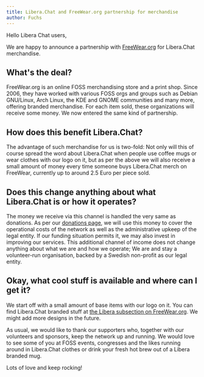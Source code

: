 ```yaml
---
title: Libera.Chat and FreeWear.org partnership for merchandise
author: Fuchs
---
```


Hello Libera Chat users,

We are happy to announce a partnership with
[FreeWear.org](https://www.freewear.org) for Libera.Chat merchandise.

## What's the deal?

FreeWear.org is an online FOSS merchandising store and a print shop.
Since 2006, they have worked with various FOSS orgs and groups
such as Debian GNU/Linux, Arch Linux, the KDE and GNOME communities
and many more, offering branded merchandise. For each item sold,
these organizations will receive some money.
We now entered the same kind of partnership.

## How does this benefit Libera.Chat?

The advantage of such merchandise for us is two-fold: Not only will
this of course spread the word about Libera.Chat when people use
coffee mugs or wear clothes with our logo on it, but as per the
above we will also receive a small amount of money every time
someone buys Libera.Chat merch on FreeWear, currently up to
around 2.5 Euro per piece sold.

## Does this change anything about what Libera.Chat is or how it operates?

The money we receive via this channel is handled the very same
as donations. As per our [donations page](/contributing/donate/),
we will use this money to cover the operational costs of the network
as well as the administrative upkeep of the legal entity.
If our funding situation permits it, we may also invest in improving
our services. This additional channel of income does not change anything
about what we are and how we operate; We are and stay a volunteer-run
organisation, backed by a Swedish non-profit as our legal entity.

## Okay, what cool stuff is available and where can I get it?

We start off with a small amount of base items with our logo on it.
You can find Libera.Chat branded stuff at
[the Libera subsection on FreeWear.org](https://www.freewear.org/Libera.Chat).
We might add more designs in the future.

As usual, we would like to thank our supporters who,
together with our volunteers and sponsors, keep the network up and running.
We would love to see some of you at FOSS events, congresses and the likes
running around in Libera.Chat clothes or drink your fresh hot brew out
of a Libera branded mug.

Lots of love and keep rocking!
